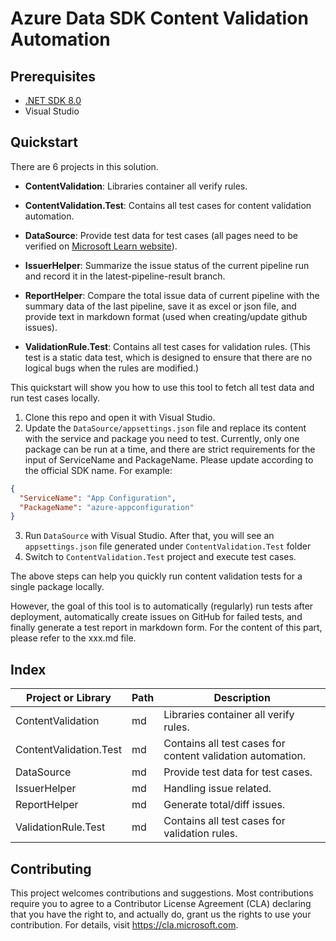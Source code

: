 # Azure Data SDK Content Validation Automation

## Prerequisites

- [.NET SDK 8.0](https://dotnet.microsoft.com/download/dotnet/8.0)
- Visual Studio

## Quickstart

There are 6 projects in this solution.

- **ContentValidation**: Libraries container all verify rules.
- **ContentValidation.Test**: Contains all test cases for content validation automation.
- **DataSource**: Provide test data for test cases (all pages need to be verified on [Microsoft Learn website](https://learn.microsoft.com/en-us/python/api/overview/azure/?view=azure-python)).
- **IssuerHelper**: Summarize the issue status of the current pipeline run and record it in the latest-pipeline-result branch.
- **ReportHelper**: Compare the total issue data of current pipeline with the summary data of the last pipeline, save it as excel or json file, and provide text in markdown format (used when creating/update github issues).

- **ValidationRule.Test**: Contains all test cases for validation rules. (This test is a static data test, which is designed to ensure that there are no logical bugs when the rules are modified.)


This quickstart will show you how to use this tool to fetch all test data and run test cases locally.

1. Clone this repo and open it with Visual Studio.
2. Update the `DataSource/appsettings.json` file and replace its content with the service and package you need to test. Currently, only one package can be run at a time, and there are strict requirements for the input of ServiceName and PackageName. Please update according to the official SDK name. For example:
```json
{
  "ServiceName": "App Configuration",
  "PackageName": "azure-appconfiguration"
}
```
3. Run `DataSource` with Visual Studio. After that, you will see an `appsettings.json` file generated under `ContentValidation.Test` folder
4. Switch to `ContentValidation.Test` project and execute test cases.

The above steps can help you quickly run content validation tests for a single package locally. 

However, the goal of this tool is to automatically (regularly) run tests after deployment, automatically create issues on GitHub for failed tests, and finally generate a test report in markdown form. For the content of this part, please refer to the xxx.md file.

## Index

| Project or Library | Path | Description | 
| ------- | ---- | ----------- |
| ContentValidation | md | Libraries container all verify rules. |
| ContentValidation.Test | md | Contains all test cases for content validation automation.|
| DataSource | md | Provide test data for test cases. |
| IssuerHelper | md | Handling issue related. |
| ReportHelper | md | Generate total/diff issues. |
| ValidationRule.Test | md | Contains all test cases for validation rules. |

## Contributing
This project welcomes contributions and suggestions. Most contributions require you to agree to a Contributor License Agreement (CLA) declaring that you have the right to, and actually do, grant us the rights to use your contribution. For details, visit https://cla.microsoft.com.